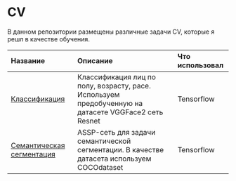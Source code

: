# CV

В данном репозитории размещены различные задачи CV, которые я решл в качестве обучения.



|Название                    |Описание                                           |Что использовал     |
|:---------------------------|:--------------------------------------------------|:---------------------------|
|[Классификация]([https://github.com/K-Roman/test_tasks/tree/main/sber](https://github.com/K-Roman/CV/tree/main/classification))                  | Классификация лиц по полу, возрасту, расе. Используем предобученную на датасете VGGFace2 сеть Resnet                    |Tensorflow    |
|[Семантическая сегментация]([https://github.com/K-Roman/test_tasks/tree/main/alfa](https://github.com/K-Roman/CV/tree/main/Semantic%20Segmentation))                  | ASSP-сеть для задачи семантической сегментации. В качестве датасета используем COCOdataset                    |Tensorflow    |
